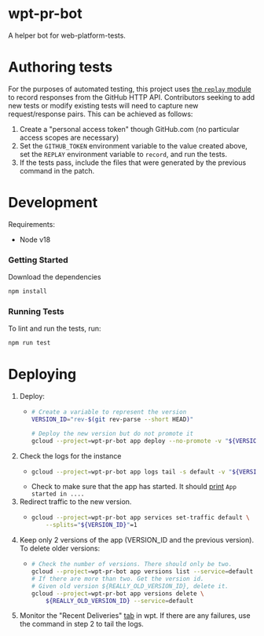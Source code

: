 
wpt-pr-bot
======

A helper bot for web-platform-tests.

Authoring tests
=====

For the purposes of automated testing, this project uses [the `replay`
module](https://www.npmjs.com/package/replay) to record responses from the
GitHub HTTP API. Contributors seeking to add new tests or modify existing tests
will need to capture new request/response pairs. This can be achieved as
follows:

1. Create a "personal access token" though GitHub.com (no particular access
   scopes are necessary)
2. Set the `GITHUB_TOKEN` environment variable to the value created above, set
   the `REPLAY` environment variable to `record`, and run the tests.
3. If the tests pass, include the files that were generated by the previous
   command in the patch.

Development
=====

Requirements:
- Node v18

### Getting Started

Download the dependencies

```bash
npm install
```

### Running Tests

To lint and run the tests, run:

```bash
npm run test
```

Deploying
=====

1. Deploy:
   - ```bash
     # Create a variable to represent the version
     VERSION_ID="rev-$(git rev-parse --short HEAD)"

     # Deploy the new version but do not promote it
     gcloud --project=wpt-pr-bot app deploy --no-promote -v "${VERSION_ID}"
     ```
2. Check the logs for the instance
   - ```bash
     gcloud --project=wpt-pr-bot app logs tail -s default -v "${VERSION_ID}"
     ```
   - Check to make sure that the app has started. It should
     [print](https://github.com/web-platform-tests/wpt-pr-bot/blob/main/index.js#L121)
     `App started in ....`
3. Redirect traffic to the new version.
   - ```bash
     gcloud --project=wpt-pr-bot app services set-traffic default \
         --splits="${VERSION_ID}"=1
     ```
4. Keep only 2 versions of the app (VERSION_ID and the previous version).
   To delete older versions:
   - ```bash
     # Check the number of versions. There should only be two.
     gcloud --project=wpt-pr-bot app versions list --service=default
     # If there are more than two. Get the version id.
     # Given old version ${REALLY_OLD_VERSION_ID}, delete it.
     gcloud --project=wpt-pr-bot app versions delete \
         ${REALLY_OLD_VERSION_ID} --service=default
     ```
5. Monitor the "Recent Deliveries"
[tab](https://github.com/web-platform-tests/wpt/settings/hooks/161784539?tab=deliveries)
in wpt. If there are any failures, use the command in step 2 to tail the logs.
